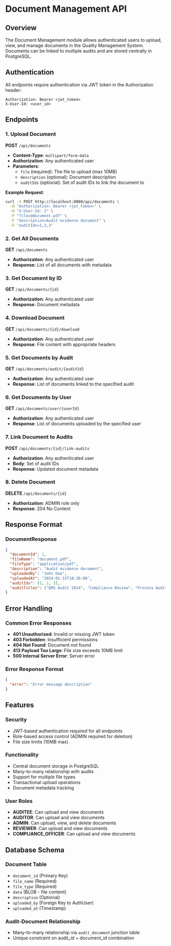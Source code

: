# Document Management API

## Overview
The Document Management module allows authenticated users to upload, view, and manage documents in the Quality Management System. Documents can be linked to multiple audits and are stored centrally in PostgreSQL.

## Authentication
All endpoints require authentication via JWT token in the Authorization header:
```
Authorization: Bearer <jwt_token>
X-User-Id: <user_id>
```

## Endpoints

### 1. Upload Document
**POST** `/api/documents`
- **Content-Type**: `multipart/form-data`
- **Authorization**: Any authenticated user
- **Parameters**:
  - `file` (required): The file to upload (max 10MB)
  - `description` (optional): Document description
  - `auditIds` (optional): Set of audit IDs to link the document to

**Example Request**:
```bash
curl -X POST http://localhost:8080/api/documents \
  -H "Authorization: Bearer <jwt_token>" \
  -H "X-User-Id: 1" \
  -F "file=@document.pdf" \
  -F "description=Audit evidence document" \
  -F "auditIds=1,2,3"
```

### 2. Get All Documents
**GET** `/api/documents`
- **Authorization**: Any authenticated user
- **Response**: List of all documents with metadata

### 3. Get Document by ID
**GET** `/api/documents/{id}`
- **Authorization**: Any authenticated user
- **Response**: Document metadata

### 4. Download Document
**GET** `/api/documents/{id}/download`
- **Authorization**: Any authenticated user
- **Response**: File content with appropriate headers

### 5. Get Documents by Audit
**GET** `/api/documents/audit/{auditId}`
- **Authorization**: Any authenticated user
- **Response**: List of documents linked to the specified audit

### 6. Get Documents by User
**GET** `/api/documents/user/{userId}`
- **Authorization**: Any authenticated user
- **Response**: List of documents uploaded by the specified user

### 7. Link Document to Audits
**POST** `/api/documents/{id}/link-audits`
- **Authorization**: Any authenticated user
- **Body**: Set of audit IDs
- **Response**: Updated document metadata

### 8. Delete Document
**DELETE** `/api/documents/{id}`
- **Authorization**: ADMIN role only
- **Response**: 204 No Content

## Response Format

### DocumentResponse
```json
{
  "documentId": 1,
  "fileName": "document.pdf",
  "fileType": "application/pdf",
  "description": "Audit evidence document",
  "uploadedBy": "John Doe",
  "uploadedAt": "2024-01-15T10:30:00",
  "auditIds": [1, 2, 3],
  "auditTitles": ["QMS Audit 2024", "Compliance Review", "Process Audit"]
}
```

## Error Handling

### Common Error Responses
- **401 Unauthorized**: Invalid or missing JWT token
- **403 Forbidden**: Insufficient permissions
- **404 Not Found**: Document not found
- **413 Payload Too Large**: File size exceeds 10MB limit
- **500 Internal Server Error**: Server error

### Error Response Format
```json
{
  "error": "Error message description"
}
```

## Features

### Security
- JWT-based authentication required for all endpoints
- Role-based access control (ADMIN required for deletion)
- File size limits (10MB max)

### Functionality
- Central document storage in PostgreSQL
- Many-to-many relationship with audits
- Support for multiple file types
- Transactional upload operations
- Document metadata tracking

### User Roles
- **AUDITEE**: Can upload and view documents
- **AUDITOR**: Can upload and view documents
- **ADMIN**: Can upload, view, and delete documents
- **REVIEWER**: Can upload and view documents
- **COMPLIANCE_OFFICER**: Can upload and view documents

## Database Schema

### Document Table
- `document_id` (Primary Key)
- `file_name` (Required)
- `file_type` (Required)
- `data` (BLOB - file content)
- `description` (Optional)
- `uploaded_by` (Foreign Key to AuthUser)
- `uploaded_at` (Timestamp)

### Audit-Document Relationship
- Many-to-many relationship via `audit_document` junction table
- Unique constraint on audit_id + document_id combination

